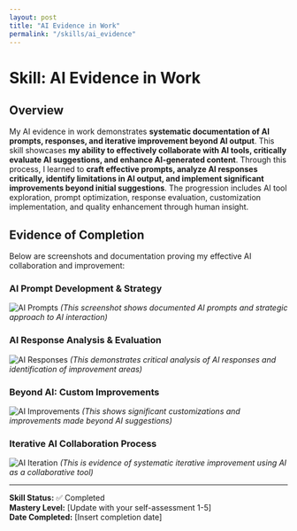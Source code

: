 ```yaml
---
layout: post
title: "AI Evidence in Work"
permalink: "/skills/ai_evidence"
---
```


# Skill: AI Evidence in Work

## Overview

My AI evidence in work demonstrates **systematic documentation of AI prompts, responses, and iterative improvement beyond AI output**. This skill showcases **my ability to effectively collaborate with AI tools, critically evaluate AI suggestions, and enhance AI-generated content**. Through this process, I learned to **craft effective prompts, analyze AI responses critically, identify limitations in AI output, and implement significant improvements beyond initial suggestions**. The progression includes AI tool exploration, prompt optimization, response evaluation, customization implementation, and quality enhancement through human insight.

## Evidence of Completion

Below are screenshots and documentation proving my effective AI collaboration and improvement:

### AI Prompt Development & Strategy
![AI Prompts](/student/assets/images/ai-prompts.png)
*(This screenshot shows documented AI prompts and strategic approach to AI interaction)*

### AI Response Analysis & Evaluation
![AI Responses](/student/assets/images/ai-responses.png)
*(This demonstrates critical analysis of AI responses and identification of improvement areas)*

### Beyond AI: Custom Improvements
![AI Improvements](/student/assets/images/ai-improvements.png)
*(This shows significant customizations and improvements made beyond AI suggestions)*

### Iterative AI Collaboration Process
![AI Iteration](/student/assets/images/ai-iteration-process.png)
*(This is evidence of systematic iterative improvement using AI as a collaborative tool)*

---
**Skill Status:** ✅ Completed  
**Mastery Level:** [Update with your self-assessment 1-5]  
**Date Completed:** [Insert completion date]